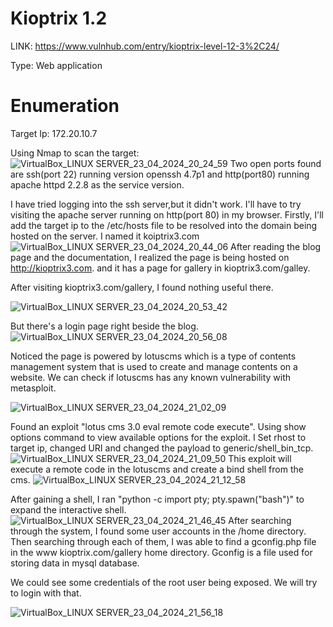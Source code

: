 # Kioptrix 1.2

LINK: https://www.vulnhub.com/entry/kioptrix-level-12-3%2C24/

Type: Web application

# Enumeration
 Target Ip: 172.20.10.7
 
 Using Nmap to scan the target:
 ![VirtualBox_LINUX SERVER_23_04_2024_20_24_59](https://github.com/Fernandez99fc/cybersec/assets/172477285/25555fe8-cd02-4c36-b1ab-1f425c176d5a)
Two open ports found are ssh(port 22) running version openssh 4.7p1 and http(port80) running apache httpd 2.2.8 as the service version.

I have tried logging into the ssh server,but it didn't work. I'll have to try visiting the apache server running on http(port 80) in my browser. Firstly, I'll add the target ip to the /etc/hosts file to be resolved into the domain being hosted on the server. I named it koiptrix3.com
![VirtualBox_LINUX SERVER_23_04_2024_20_44_06](https://github.com/Fernandez99fc/cybersec/assets/172477285/bdcc1795-c4bb-48b8-87a7-da92aa588a66)
After reading the blog page and the documentation, I realized the page is being hosted on http://kioptrix3.com. and it has a page for gallery in kioptrix3.com/galley.

After visiting kioptrix3.com/gallery, I found nothing useful there.

![VirtualBox_LINUX SERVER_23_04_2024_20_53_42](https://github.com/Fernandez99fc/cybersec/assets/172477285/2a67190c-0016-4de6-8bae-0428e32e46dd)

But there's a login page right beside the blog.
![VirtualBox_LINUX SERVER_23_04_2024_20_56_08](https://github.com/Fernandez99fc/cybersec/assets/172477285/3e2c400b-059e-4864-ab4e-add22e895400)

Noticed the page is powered by lotuscms which is a type of contents management system that is used to create and manage contents on a website. We can check if lotuscms has any known vulnerability with metasploit. 

![VirtualBox_LINUX SERVER_23_04_2024_21_02_09](https://github.com/Fernandez99fc/cybersec/assets/172477285/6b7cb7e5-ed11-42e4-b083-4e68cacb8da0)

Found an exploit "lotus cms 3.0 eval remote code execute". Using show options command to view available options for the exploit. I Set rhost to target ip, changed URI and changed the payload to generic/shell_bin_tcp.
![VirtualBox_LINUX SERVER_23_04_2024_21_09_50](https://github.com/Fernandez99fc/cybersec/assets/172477285/e932de46-35bf-4304-b05f-7f78631818e2)
This exploit will execute a remote code in the lotuscms and create a bind shell from the cms.
![VirtualBox_LINUX SERVER_23_04_2024_21_12_58](https://github.com/Fernandez99fc/cybersec/assets/172477285/8a967676-870b-40ca-9d2f-2a2fc56e4a8b)

After gaining a shell, I ran "python -c import pty; pty.spawn("bash")" to expand the interactive shell.
![VirtualBox_LINUX SERVER_23_04_2024_21_46_45](https://github.com/Fernandez99fc/cybersec/assets/172477285/3a557098-efb0-4241-ab07-c29865f08b7e)
After searching through the system, I found some user accounts in the /home directory. Then searching through each of them, I was able to find a gconfig.php file in the www kioptrix.com/gallery home directory. Gconfig is a file used for storing data in mysql database.

We could see some credentials of the root user being exposed. We will try to login with that.

![VirtualBox_LINUX SERVER_23_04_2024_21_56_18](https://github.com/Fernandez99fc/cybersec/assets/172477285/c7f78b09-7a09-448a-ab41-3b2469c6537d)


 




